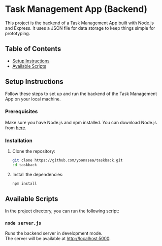 # Task Management App (Backend)

This project is the backend of a Task Management App built with Node.js and Express. It uses a JSON file for data storage to keep things simple for prototyping.

## Table of Contents

- [Setup Instructions](#setup-instructions)
- [Available Scripts](#available-scripts)

## Setup Instructions

Follow these steps to set up and run the backend of the Task Management App on your local machine.

### Prerequisites

Make sure you have Node.js and npm installed. You can download Node.js from [here](https://nodejs.org/).

### Installation

1. Clone the repository:

    ```bash
    git clone https://github.com/yoonasea/taskback.git
    cd taskback
    ```

2. Install the dependencies:

    ```bash
    npm install
    ```

## Available Scripts

In the project directory, you can run the following script:

### `node server.js`

Runs the backend server in development mode.<br>
The server will be available at [http://localhost:5000](http://localhost:5000).